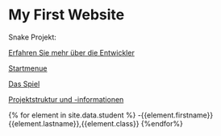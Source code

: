 # My First Website

Snake Projekt:

[Erfahren Sie mehr über die Entwickler](about_us.md)

[Startmenue](startmenue.md)

[Das Spiel](ui.md)

[Projektstruktur und -informationen](project.md)

{% for element in site.data.student %}
-{{element.firstname}} {{element.lastname}},{{element.class}}
{%endfor%}

